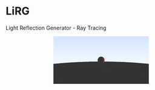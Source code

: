 # LiRG
Light Reflection Generator - Ray Tracing

<p align="center"><img src ="samples/video/video.gif" width="50%" /></p>
